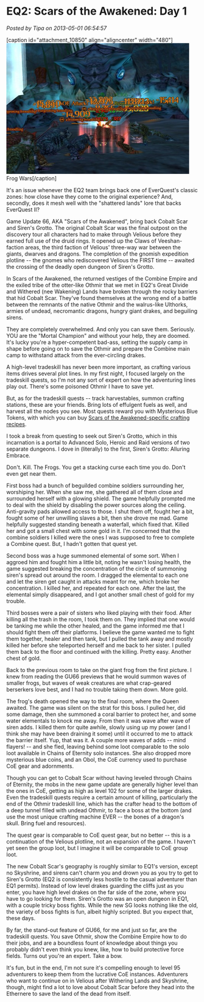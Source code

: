 # EQ2: Scars of the Awakened: Day 1

*Posted by Tipa on 2013-05-01 06:54:57*

[caption id="attachment\_10850" align="aligncenter" width="480"][![Frog Wars](../uploads/2013/05/EverQuest2-2013-04-30-21-31-14-27-480x343.jpg)](../uploads/2013/05/EverQuest2-2013-04-30-21-31-14-27.jpg) Frog Wars[/caption]

It's an issue whenever the EQ2 team brings back one of EverQuest's classic zones: how close have they come to the original experience? And, secondly, does it mesh well with the "shattered lands" lore that backs EverQuest II?

Game Update 66, AKA "Scars of the Awakened", bring back Cobalt Scar and Siren's Grotto. The original Cobalt Scar was the final outpost on the discovery tour all characters had to make through Velious before they earned full use of the druid rings. It opened up the Claws of Veeshan-faction areas, the third faction of Velious' three-way war between the giants, dwarves and dragons. The completion of the gnomish expedition plotline -- the gnomes who rediscovered Velious the FIRST time -- awaited the crossing of the deadly open dungeon of Siren's Grotto.

In Scars of the Awakened, the returned vestiges of the Combine Empire and the exiled tribe of the otter-like Othmir that we met in EQ2's Great Divide and Withered (nee Wakening) Lands have broken through the rocky barriers that hid Cobalt Scar. They've found themselves at the wrong end of a battle between the remnants of the native Othmir and the walrus-like Ulthorks, armies of undead, necromantic dragons, hungry giant drakes, and beguiling sirens.

They are completely overwhelmed. And only you can save them. Seriously. YOU are the "Mortal Champion" and without your help, they are doomed. It's lucky you're a hyper-competent bad-ass, setting the supply camp in shape before going on to save the Othmir and prepare the Combine main camp to withstand attack from the ever-circling drakes.

A high-level tradeskill has never been more important, as crafting various items drives several plot lines. In my first night, I focused largely on the tradeskill quests, so I'm not any sort of expert on how the adventuring lines play out. There's some poisoned Othmir I have to save yet.

But, as for the tradeskill quests -- track harvestables, summon crafting stations, these are your friends. Bring lots of effulgent fuels as well, and harvest all the nodes you see. Most quests reward you with Mysterious Blue Tokens, with which you can buy [Scars of the Awakened-specific crafting recipes](http://www.eq2designgallery.com/scars-of-the-awakened---gu66.html).

I took a break from questing to seek out Siren's Grotto, which in this incarnation is a portal to Advanced Solo, Heroic and Raid versions of two separate dungeons. I dove in (literally) to the first, Siren's Grotto: Alluring Embrace.

Don't. Kill. The Frogs. You get a stacking curse each time you do. Don't even get near them.

First boss had a bunch of beguilded combine soldiers surrounding her, worshiping her. When she saw me, she gathered all of them close and surrounded herself with a glowing shield. The game helpfully prompted me to deal with the shield by disabling the power sources along the ceiling. Anti-gravity pads allowed access to those. I shut them off, fought her a bit, fought some of her unwilling slaves a bit, then she drove me mad. Game helpfully suggested standing beneath a waterfall, which fixed that. Killed her and got a small chest with some gold in it. I'm concerned that the combine soldiers I killed were the ones I was supposed to free to complete a Combine quest. But, I hadn't gotten that quest yet.

Second boss was a huge summoned elemental of some sort. When I aggroed him and fought him a little bit, noting he wasn't losing health, the game suggested breaking the concentration of the circle of summoning siren's spread out around the room. I dragged the elemental to each one and let the siren get caught in attacks meant for me, which broke her concentration. I killed her, and repeated for each one. After the last, the elemental simply disappeared, and I got another small chest of gold for my trouble.

Third bosses were a pair of sisters who liked playing with their food. After killing all the trash in the room, I took them on. They implied that one would be tanking me while the other healed, and the game informed me that I should fight them off their platforms. I believe the game wanted me to fight them together, healer and then tank, but I pulled the tank away and mostly killed her before she teleported herself and me back to her sister. I pulled them back to the floor and continued with the killing. Pretty easy. Another chest of gold.

Back to the previous room to take on the giant frog from the first picture. I knew from reading the GU66 previews that he would summon waves of smaller frogs, but waves of weak creatures are what crap-geared berserkers love best, and I had no trouble taking them down. More gold.

The frog's death opened the way to the final room, where the Queen awaited. The game was silent on the strat for this boss. I pulled her, did some damage, then she summoned a coral barrier to protect her, and some water elementals to knock me away. From then it was wave after wave of siren adds. I killed them for quite awhile, slowly using up my power (and I think she may have been draining it some) until it occurred to me to attack the barrier itself. Yup, that was it. A couple more waves of adds -- mind flayers! -- and she fled, leaving behind some loot comparable to the solo loot available in Chains of Eternity solo instances. She also dropped more mysterious blue coins, and an Obol, the CoE currency used to purchase CoE gear and adornments.

Though you can get to Cobalt Scar without having leveled through Chains of Eternity, the mobs in the new game update are generally higher level than the ones in CoE, getting as high as level 102 for some of the larger drakes. Even the tradeskill quests require a certain amount of killing, particularly the end of the Othmir tradeskill line, which has the crafter head to the bottom of a deep tunnel filled with undead Othmir, to face a boss at the bottom (and use the most unique crafting machine EVER -- the bones of a dragon's skull. Bring fuel and resources).

The quest gear is comparable to CoE quest gear, but no better -- this is a continuation of the Velious plotline, not an expansion of the game. I haven't yet seen the group loot, but I imagine it will be comparable to CoE group loot.

The new Cobalt Scar's geography is roughly similar to EQ1's version, except no Skyshrine, and sirens can't charm you and drown you as you try to get to Siren's Grotto (EQ2 is consistently less hostile to the casual adventurer than EQ1 permits). Instead of low level drakes guarding the cliffs just as you enter, you have high level drakes on the far side of the zone, where you have to go looking for them. Siren's Grotto was an open dungeon in EQ1, with a couple tricky boss fights. While the new SG looks nothing like the old, the variety of boss fights is fun, albeit highly scripted. But you expect that, these days.

By far, the stand-out feature of GU66, for me and just so far, are the tradeskill quests. You save Othmir, show the Combine Empire how to do their jobs, and are a boundless fount of knowledge about things you probably didn't even think you knew, like, how to build protective force fields. Turns out you're an expert. Take a bow.

It's fun, but in the end, I'm not sure it's compelling enough to level 95 adventurers to keep them from the lucrative CoE instances. Adventurers who want to continue on in Velious after Withering Lands and Skyshrine, though, might find a lot to love about Cobalt Scar before they head into the Ethernere to save the land of the dead from itself.

